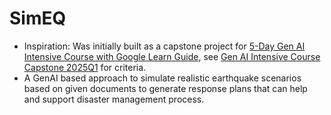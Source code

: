# SimEQ
- Inspiration: Was initially built as a capstone project for [5-Day Gen AI Intensive Course with Google Learn Guide](https://www.kaggle.com/learn-guide/5-day-genai), see [Gen AI Intensive Course Capstone 2025Q1](https://www.kaggle.com/competitions/gen-ai-intensive-course-capstone-2025q1/overview#gen-ai-capabilities) for criteria. 
- A GenAI based approach to simulate realistic earthquake scenarios based on given documents to generate response plans that can help and support disaster management process. 
